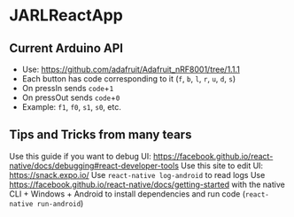 # JARLReactApp

## Current Arduino API
* Use: https://github.com/adafruit/Adafruit_nRF8001/tree/1.1.1
* Each button has code corresponding to it (`f`, `b`, `l`, `r`, `u`, `d`, `s`)
* On pressIn sends `code`+`1`
* On pressOut sends `code`+`0`
* Example: `f1`, `f0`, `s1`, `s0`, etc.

## Tips and Tricks from many tears
Use this guide if you want to debug UI: https://facebook.github.io/react-native/docs/debugging#react-developer-tools
Use this site to edit UI: https://snack.expo.io/
Use `react-native log-android` to read logs
Use https://facebook.github.io/react-native/docs/getting-started with the native CLI + Windows + Android to install dependencies and run code (`react-native run-android`)
